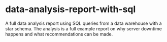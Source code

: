 # data-analysis-report-with-sql
A full data analysis report using SQL queries from a data warehouse with a star schema. The analysis is a full example report on why server downtime happens and what recommendations can be made.
